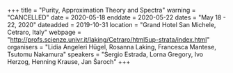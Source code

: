 +++
title = "Purity, Approximation Theory and Spectra"
warning = "CANCELLED" 
date = 2020-05-18
enddate = 2020-05-22
dates = "May 18 - 22, 2020"
dateadded = 2019-10-31
location = "Grand Hotel San Michele, Cetraro, Italy"
webpage = "http://profs.scienze.univr.it/laking/Cetraro/html5up-strata/index.html"
organisers = "Lidia Angeleri Hügel, Rosanna Laking, Francesca Mantese, Tsutomu Nakamura"
speakers = "Sergio Estrada, Lorna Gregory, Ivo Herzog, Henning Krause, Jan Šaroch"
+++
